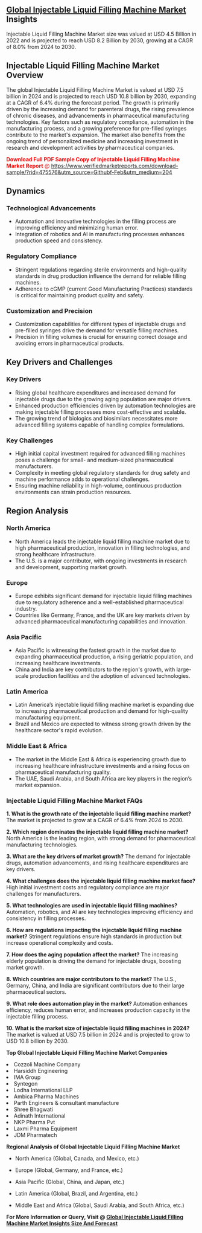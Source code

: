 <h2><a href="https://www.verifiedmarketreports.com/download-sample/?rid=475576&amp;utm_source=Githubf&amp;utm_medium=204" target="_blank">Global Injectable Liquid Filling Machine Market</a> Insights</h2><p>Injectable Liquid Filling Machine Market size was valued at USD 4.5 Billion in 2022 and is projected to reach USD 8.2 Billion by 2030, growing at a CAGR of 8.0% from 2024 to 2030.</p><p> <h2>Injectable Liquid Filling Machine Market Overview</h2> <p>The global Injectable Liquid Filling Machine Market is valued at USD 7.5 billion in 2024 and is projected to reach USD 10.8 billion by 2030, expanding at a CAGR of 6.4% during the forecast period. The growth is primarily driven by the increasing demand for parenteral drugs, the rising prevalence of chronic diseases, and advancements in pharmaceutical manufacturing technologies. Key factors such as regulatory compliance, automation in the manufacturing process, and a growing preference for pre-filled syringes contribute to the market's expansion. The market also benefits from the ongoing trend of personalized medicine and increasing investment in research and development activities by pharmaceutical companies.</p> <p><p><span class=""><span style="color: #ff0000;"><strong>Download Full PDF Sample Copy of Injectable Liquid Filling Machine Market Report</strong> @ </span><a href="https://www.verifiedmarketreports.com/download-sample/?rid=475576&amp;utm_source=Githubf-Feb&amp;utm_medium=204" target="_blank">https://www.verifiedmarketreports.com/download-sample/?rid=475576&amp;utm_source=Githubf-Feb&amp;utm_medium=204</a></span></p></p> <h2>Dynamics</h2> <h3>Technological Advancements</h3> <ul> <li>Automation and innovative technologies in the filling process are improving efficiency and minimizing human error.</li> <li>Integration of robotics and AI in manufacturing processes enhances production speed and consistency.</li> </ul> <h3>Regulatory Compliance</h3> <ul> <li>Stringent regulations regarding sterile environments and high-quality standards in drug production influence the demand for reliable filling machines.</li> <li>Adherence to cGMP (current Good Manufacturing Practices) standards is critical for maintaining product quality and safety.</li> </ul> <h3>Customization and Precision</h3> <ul> <li>Customization capabilities for different types of injectable drugs and pre-filled syringes drive the demand for versatile filling machines.</li> <li>Precision in filling volumes is crucial for ensuring correct dosage and avoiding errors in pharmaceutical products.</li> </ul> <h2>Key Drivers and Challenges</h2> <h3>Key Drivers</h3> <ul> <li>Rising global healthcare expenditures and increased demand for injectable drugs due to the growing aging population are major drivers.</li> <li>Enhanced production efficiencies driven by automation technologies are making injectable filling processes more cost-effective and scalable.</li> <li>The growing trend of biologics and biosimilars necessitates more advanced filling systems capable of handling complex formulations.</li> </ul> <h3>Key Challenges</h3> <ul> <li>High initial capital investment required for advanced filling machines poses a challenge for small- and medium-sized pharmaceutical manufacturers.</li> <li>Complexity in meeting global regulatory standards for drug safety and machine performance adds to operational challenges.</li> <li>Ensuring machine reliability in high-volume, continuous production environments can strain production resources.</li> </ul> <h2>Region Analysis</h2> <h3>North America</h3> <ul> <li>North America leads the injectable liquid filling machine market due to high pharmaceutical production, innovation in filling technologies, and strong healthcare infrastructure.</li> <li>The U.S. is a major contributor, with ongoing investments in research and development, supporting market growth.</li> </ul> <h3>Europe</h3> <ul> <li>Europe exhibits significant demand for injectable liquid filling machines due to regulatory adherence and a well-established pharmaceutical industry.</li> <li>Countries like Germany, France, and the UK are key markets driven by advanced pharmaceutical manufacturing capabilities and innovation.</li> </ul> <h3>Asia Pacific</h3> <ul> <li>Asia Pacific is witnessing the fastest growth in the market due to expanding pharmaceutical production, a rising geriatric population, and increasing healthcare investments.</li> <li>China and India are key contributors to the region's growth, with large-scale production facilities and the adoption of advanced technologies.</li> </ul> <h3>Latin America</h3> <ul> <li>Latin America’s injectable liquid filling machine market is expanding due to increasing pharmaceutical production and demand for high-quality manufacturing equipment.</li> <li>Brazil and Mexico are expected to witness strong growth driven by the healthcare sector's rapid evolution.</li> </ul> <h3>Middle East & Africa</h3> <ul> <li>The market in the Middle East & Africa is experiencing growth due to increasing healthcare infrastructure investments and a rising focus on pharmaceutical manufacturing quality.</li> <li>The UAE, Saudi Arabia, and South Africa are key players in the region’s market expansion.</li> </ul> <h3>Injectable Liquid Filling Machine Market FAQs</h3> <p><strong>1. What is the growth rate of the injectable liquid filling machine market?</strong> The market is projected to grow at a CAGR of 6.4% from 2024 to 2030.</p> <p><strong>2. Which region dominates the injectable liquid filling machine market?</strong> North America is the leading region, with strong demand for pharmaceutical manufacturing technologies.</p> <p><strong>3. What are the key drivers of market growth?</strong> The demand for injectable drugs, automation advancements, and rising healthcare expenditures are key drivers.</p> <p><strong>4. What challenges does the injectable liquid filling machine market face?</strong> High initial investment costs and regulatory compliance are major challenges for manufacturers.</p> <p><strong>5. What technologies are used in injectable liquid filling machines?</strong> Automation, robotics, and AI are key technologies improving efficiency and consistency in filling processes.</p> <p><strong>6. How are regulations impacting the injectable liquid filling machine market?</strong> Stringent regulations ensure high standards in production but increase operational complexity and costs.</p> <p><strong>7. How does the aging population affect the market?</strong> The increasing elderly population is driving the demand for injectable drugs, boosting market growth.</p> <p><strong>8. Which countries are major contributors to the market?</strong> The U.S., Germany, China, and India are significant contributors due to their large pharmaceutical sectors.</p> <p><strong>9. What role does automation play in the market?</strong> Automation enhances efficiency, reduces human error, and increases production capacity in the injectable filling process.</p> <p><strong>10. What is the market size of injectable liquid filling machines in 2024?</strong> The market is valued at USD 7.5 billion in 2024 and is projected to grow to USD 10.8 billion by 2030.</p> </p><p><strong>Top Global Injectable Liquid Filling Machine Market Companies</strong></p><div data-test-id=""><p><li>Cozzoli Machine Company</li><li> Harsiddh Engineering</li><li> IMA Group</li><li> Syntegon</li><li> Lodha International LLP</li><li> Ambica Pharma Machines</li><li> Parth Engineers & consultant manufacture</li><li> Shree Bhagwati</li><li> Adinath International</li><li> NKP Pharma Pvt</li><li> Laxmi Pharma Equipment</li><li> JDM Pharmatech</li></p><div><strong>Regional Analysis of&nbsp;Global Injectable Liquid Filling Machine Market</strong></div><ul><li dir="ltr"><p dir="ltr">North America&nbsp;(Global, Canada, and Mexico, etc.)</p></li><li dir="ltr"><p dir="ltr">Europe (Global, Germany, and France, etc.)</p></li><li dir="ltr"><p dir="ltr">Asia Pacific&nbsp;(Global, China, and Japan, etc.)</p></li><li dir="ltr"><p dir="ltr">Latin America&nbsp;(Global, Brazil, and Argentina, etc.)</p></li><li dir="ltr">Middle East and Africa&nbsp;(Global, Saudi Arabia, and South Africa, etc.)</li></ul><p><strong>For More Information or Query, Visit @&nbsp;</strong><strong><a href="https://www.verifiedmarketreports.com/product/injectable-liquid-filling-machine-market/?utm_source=Githubf&amp;utm_medium=204" target="_blank">Global Injectable Liquid Filling Machine Market Insights Size And Forecast</a></strong></p></div>
